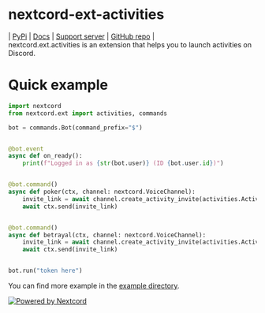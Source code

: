 # nextcord-ext-activities
| [PyPi](https://pypi.org/project/nextcord-ext-activities/) | [Docs](https://nextcord-ext-activities.readthedocs.io) | [Support server](https://discord.gg/dt4xFRSkeW) | [GitHub repo](https://github.com/MaskDuck/nextcord-ext-activities) |<br>
nextcord.ext.activities is an extension that helps you to launch activities on Discord. <br>

# Quick example
```py
import nextcord
from nextcord.ext import activities, commands

bot = commands.Bot(command_prefix="$")


@bot.event
async def on_ready():
    print(f"Logged in as {str(bot.user)} (ID {bot.user.id})")


@bot.command()
async def poker(ctx, channel: nextcord.VoiceChannel):
    invite_link = await channel.create_activity_invite(activities.Activity.poker)
    await ctx.send(invite_link)


@bot.command()
async def betrayal(ctx, channel: nextcord.VoiceChannel):
    invite_link = await channel.create_activity_invite(activities.Activity.betrayal)
    await ctx.send(invite_link)


bot.run("token here")
```
You can find more example in the [example directory](https://github.com/MaskDuck/nextcord-ext-activities/tree/main/examples).

[![Powered by Nextcord](https://custom-icon-badges.herokuapp.com/badge/-Powered%20by%20Nextcord-0d1620?logo=nextcord)](https://github.com/nextcord/nextcord "Powered by Nextcord Python API Wrapper")
